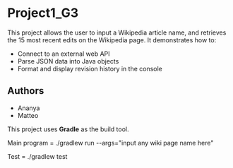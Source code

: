 # Project1_G3

This project allows the user to input a Wikipedia article name, and retrieves the 15 most recent edits on the Wikipedia page.
It demonstrates how to:
- Connect to an external web API
- Parse JSON data into Java objects
- Format and display revision history in the console

## Authors
- Ananya
- Matteo

This project uses **Gradle** as the build tool.

Main program = ./gradlew run --args="input any wiki page name here"

Test = ./gradlew test
